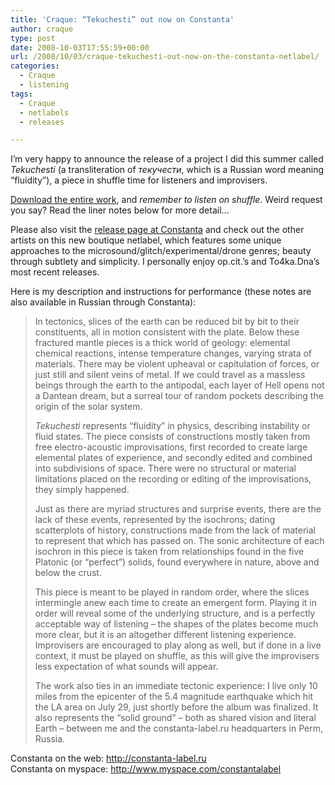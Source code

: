 ```yaml
---
title: 'Craque: “Tekuchesti” out now on Constanta'
author: craque
type: post
date: 2008-10-03T17:55:59+00:00
url: /2008/10/03/craque-tekuchesti-out-now-on-the-constanta-netlabel/
categories:
  - Craque
  - listening
tags:
  - Craque
  - netlabels
  - releases

---
```

I&#8217;m very happy to announce the release of a project I did this summer called _Tekuchesti_ (a transliteration of _текучести_, which is a Russian word meaning &#8220;fluidity&#8221;), a piece in shuffle time for listeners and improvisers.

<a href="http://constanta-label.ru/%5Bconst008%5D_craque_-_tekuchesti.zip" target="_blank">Download the entire work</a>, and _remember to listen on shuffle_. Weird request you say? Read the liner notes below for more detail&#8230;

Please also visit the <a href="http://constanta-label.ru/product_8.htm" target="_blank">release page at Constanta</a> and check out the other artists on this new boutique netlabel, which features some unique approaches to the microsound/glitch/experimental/drone genres; beauty through subtlety and simplicity. I personally enjoy op.cit.&#8217;s and To4ka.Dna&#8217;s most recent releases.

Here is my description and instructions for performance (these notes are also available in Russian through Constanta):

> In tectonics, slices of the earth can be reduced bit by bit to their constituents, all in motion consistent with the plate. Below these fractured mantle pieces is a thick world of geology: elemental chemical reactions, intense temperature changes, varying strata of materials. There may be violent upheaval or capitulation of forces, or just still and silent veins of metal. If we could travel as a massless beings through the earth to the antipodal, each layer of Hell opens not a Dantean dream, but a surreal tour of random pockets describing the origin of the solar system.
> 
> _Tekuchesti_ represents &#8220;fluidity&#8221; in physics, describing instability or fluid states. The piece consists of constructions mostly taken from free electro-acoustic improvisations, first recorded to create large elemental plates of experience, and secondly edited and combined into subdivisions of space. There were no structural or material limitations placed on the recording or editing of the improvisations, they simply happened.
> 
> Just as there are myriad structures and surprise events, there are the lack of these events, represented by the isochrons; dating scatterplots of history, constructions made from the lack of material to represent that which has passed on. The sonic architecture of each isochron in this piece is taken from relationships found in the five Platonic (or &#8220;perfect&#8221;) solids, found everywhere in nature, above and below the crust.
> 
> This piece is meant to be played in random order, where the slices intermingle anew each time to create an emergent form. Playing it in order will reveal some of the underlying structure, and is a perfectly acceptable way of listening &#8211; the shapes of the plates become much more clear, but it is an altogether different listening experience. Improvisers are encouraged to play along as well, but if done in a live context, it must be played on shuffle, as this will give the improvisers less expectation of what sounds will appear.
> 
> The work also ties in an immediate tectonic experience: I live only 10 miles from the epicenter of the 5.4 magnitude earthquake which hit the LA area on July 29, just shortly before the album was finalized. It also represents the &#8220;solid ground&#8221; &#8211; both as shared vision and literal Earth &#8211; between me and the constanta-label.ru headquarters in Perm, Russia.

Constanta on the web: http://constanta-label.ru  
Constanta on myspace: http://www.myspace.com/constantalabel